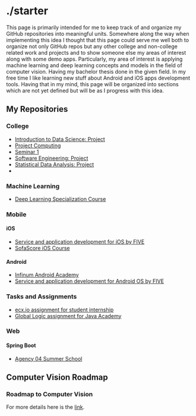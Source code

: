 # ./starter

This page is primarily intended for me to keep track of and organize my GitHub repositories into meaningful units. Somewhere along the way when implementing this idea I thought that this page could serve me well both to organize not only GitHub repos but any other college and non-college related work and projects and to show someone else my areas of interest along with some demo apps. Particularly, my area of interest is applying machine learning and deep learning concepts and models in the field of computer vision. Having my bachelor thesis done in the given field. In my free time I like learning new stuff about Android and iOS apps development tools. Having that in my mind, this page will be organized into sections which are not yet defined but will be as I progress with this idea. 

## My Repositories

### College

- [Introduction to Data Science: Project](https://github.com/ismandre/uzop-heart-disease)
- [Project Computing](https://github.com/ismandre/Projekt-R)
- [Seminar 1](https://github.com/ismandre/seminar-1)
- [Software Engineering: Project](https://github.com/ismandre/Programsko-Inzenjerstvo-Projekt)
- [Statistical Data Analysis: Project](https://github.com/ismandre/Statisticka-Analiza-Podataka-Projekt)
- 
### Machine Learning

- [Deep Learning Specialization Course](https://github.com/ismandre/deep-learning-specialization)

### Mobile 

#### iOS

- [Service and application development for iOS by FIVE ](https://github.com/ismandre/iOS-Vjestina-QuizApp)
- [SofaScore iOS Course](https://github.com/ismandre/sofascore-ios-course)

#### Android

- [Infinum Android Academy](https://github.com/ismandre/isa-shows-app-dnaram)
- [Service and application development for Android OS by FIVE](https://github.com/ismandre/android-vjestina-tmdb)

### Tasks and Assignments

- [ecx.io assignment for student internship](https://github.com/ismandre/ecxio-DemoApp)
- [Global Logic assignment for Java Academy](https://github.com/ismandre/global-logic-assignment)

### Web

#### Spring Boot

- [Agency 04 Summer School](https://github.com/ismandre/ag04-pizzaApp)




## Computer Vision Roadmap

### Roadmap to Computer Vision
For more details here is the [link](https://resources.experfy.com/ai-ml/roadmap-to-computer-vision/?ref=morioh.com&utm_source=morioh.com).


